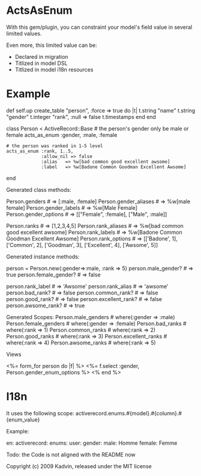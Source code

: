 ActsAsEnum
==========

With this gem/plugin, you can constraint your model's field value in several limited values.

Even more, this limited value can be:
* Declared in migration
* Titlized in model DSL
* Titlized in model i18n resources

Example
=======

  def self.up
    create_table "person", :force => true do |t|
      t.string   "name"
      t.string   "gender"
      t.integer  "rank",      :null => false
      t.timestamps
    end
  end

  class Person < ActiveRecord::Base
    # the person's gender only be male or female
    acts_as_enum :gender, :male, :female
  
    # the person was ranked in 1-5 level
    acts_as_enum :rank, 1..5, 
                 :allow_nil => false
                 :alias   => %w[bad common good excellent awsome]
                 :label   => %w[Badone Common Goodman Excellent Awsome]
  end

Generated class methods:

  Person.genders             # => [:male, :female]
  Person.gender_aliases      # => %w[male female]
  Person.gender_labels       # => %w[Male Female]
  Person.gender_options # => [["Female", :female], ["Male", :male]]
  
  Person.ranks             # => [1,2,3,4,5]
  Person.rank_aliases      # => %w[bad common good excellent awsome]
  Person.rank_labels       # => %w[Badone Common Goodman Excellent Awsome]
  Person.rank_options # => [['Badone', 1], ['Common', 2], ['Goodman', 3], ['Excellent', 4], ['Awsome', 5]]

Generated instance methods:

  person = Person.new(:gender=>:male, :rank => 5)
  person.male_gender?    # => true
  person.female_gender?  # => false
  
  person.rank_label      # => 'Awsome'
  person.rank_alias      # => 'awsome'
  person.bad_rank?       # => false
  person.common_rank?    # => false
  person.good_rank?      # => false
  person.excellent_rank? # => false
  person.awsome_rank?    # => true
 
Generated Scopes:
  Person.male_genders    # where(:gender => :male)
  Person.female_genders  # where(:gender => :female)
  Person.bad_ranks       # where(:rank => 1)
  Person.common_ranks    # where(:rank => 2)
  Person.good_ranks      # where(:rank => 3)
  Person.excellent_ranks # where(:rank => 4)
  Person.awsome_ranks    # where(:rank => 5)

Views

<%= form_for person do |f| %>
  <%= f.select :gender, Person.gender_enum_options %>
<% end %>
  
I18n
====

  It uses the following scope: activerecord.enums.#{model}.#{column}.#{enum_value}

Example:

en:
  activerecord:
    enums:
      user:
        gender:
          male: Homme
          female: Femme

Todo:
the Code is not aligned with the README now

Copyright (c) 2009 Kadvin, released under the MIT license

